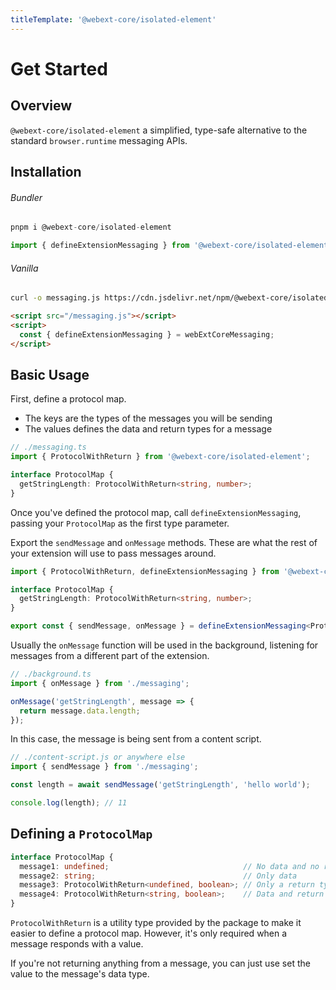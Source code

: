 ```yaml
---
titleTemplate: '@webext-core/isolated-element'
---
```


# Get Started

## Overview

`@webext-core/isolated-element` a simplified, type-safe alternative to the standard `browser.runtime` messaging APIs.

## Installation

###### Bundler

```ts
pnpm i @webext-core/isolated-element
```

```ts
import { defineExtensionMessaging } from '@webext-core/isolated-element';
```

###### Vanilla

```sh
curl -o messaging.js https://cdn.jsdelivr.net/npm/@webext-core/isolated-element/lib/index.global.js
```

```html
<script src="/messaging.js"></script>
<script>
  const { defineExtensionMessaging } = webExtCoreMessaging;
</script>
```

## Basic Usage

First, define a protocol map.

- The keys are the types of the messages you will be sending
- The values defines the data and return types for a message

```ts
// ./messaging.ts
import { ProtocolWithReturn } from '@webext-core/isolated-element';

interface ProtocolMap {
  getStringLength: ProtocolWithReturn<string, number>;
}
```

Once you've defined the protocol map, call `defineExtensionMessaging`, passing your `ProtocolMap` as the first type parameter.

Export the `sendMessage` and `onMessage` methods. These are what the rest of your extension will use to pass messages around.

```ts
import { ProtocolWithReturn, defineExtensionMessaging } from '@webext-core/isolated-element';

interface ProtocolMap {
  getStringLength: ProtocolWithReturn<string, number>;
}

export const { sendMessage, onMessage } = defineExtensionMessaging<ProtocolMap>();
```

Usually the `onMessage` function will be used in the background, listening for messages from a different part of the extension.

```ts
// ./background.ts
import { onMessage } from './messaging';

onMessage('getStringLength', message => {
  return message.data.length;
});
```

In this case, the message is being sent from a content script.

```ts
// ./content-script.js or anywhere else
import { sendMessage } from './messaging';

const length = await sendMessage('getStringLength', 'hello world');

console.log(length); // 11
```

## Defining a `ProtocolMap`

<!-- prettier-ignore -->
```ts
interface ProtocolMap {
  message1: undefined;                              // No data and no return type
  message2: string;                                 // Only data
  message3: ProtocolWithReturn<undefined, boolean>; // Only a return type
  message4: ProtocolWithReturn<string, boolean>;    // Data and return type
}
```

`ProtocolWithReturn` is a utility type provided by the package to make it easier to define a protocol map. However, it's only required when a message responds with a value.

If you're not returning anything from a message, you can just use set the value to the message's data type.
